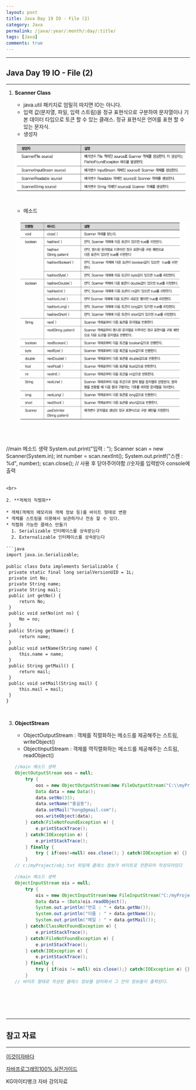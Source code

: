 ```yaml
---
layout: post
title: Java Day 19 IO - File (2)
category: Java
permalink: /java/:year/:month/:day/:title/
tags: [Java]
comments: true
---
```


---

## Java Day 19 IO - File (2)

---

1. **Scanner Class**

   * java.util 패키지로 엄밀히 따지면 IO는 아니다.
   * 입력 값(문자열, 파일, 입력 스트림)을 정규 표현식으로 구분하여 문자열이나 기본 데이터 타입으로 토큰 할 수 있는 클래스. 정규 표현식은 언어를 표현 할 수 있는 문자식.
   * 생성자

   ![생성자](/assets/post/java/2021-01-04-java-01.JPG)

   <br>

   * 메소드

   ![메소드](/assets/post/java/2021-01-04-java-02.JPG)

   <br>

   ```java
//main 메소드 생략
   System.out.print("입력 : ");
   Scanner scan = new Scanner(System.in);
   int number = scan.nextInt();
   System.out.printf("스캔 : %d", number);
   scan.close(); // 사용 후 닫아주어야함
   //숫자를 입력받아 console에 출력
   ```
   
   <br>
   
2. **객체의 직렬화**

   * 객체(객체의 메모리와 객체 정보 등)를 바이트 형태로 변환
   * 객체를 스트림을 이용해서 보관하거나 전송 할 수 있다.
   * 직렬화 가능한 클래스 만들기
     1. Serializable 인터페이스를 상속받는다
     2. Externalizable 인터페이스를 상속받는다

   ```java
   import java.io.Serializable;
   
   public class Data implements Serializable {
   	private static final long serialVersionUID = 1L;
   	private int No;
   	private String name;
   	private String mail;
   	public int getNo() {
   		return No;
   	}
   	public void setNo(int no) {
   		No = no;
   	}
   	public String getName() {
   		return name;
   	}
   	public void setName(String name) {
   		this.name = name;
   	}
   	public String getMail() {
   		return mail;
   	}
   	public void setMail(String mail) {
   		this.mail = mail;
   	}
   }
   ```

   <br>

3. **ObjectStream**

   * ObjectOutputStream : 객체를 직렬화하는 메소드를 제공해주는 스트림, writeObject()
   * ObjectInputStream : 객체를 역직렬화하는 메소드를 제공해주는 스트림, readObject()

   ```java
   //main 메소드 생략
   ObjectOutputStream oos = null;
       try {
           oos = new ObjectOutputStream(new FileOutputStream("C:\\myProject\\obj.txt"));
           Data data = new Data();
           data.setNo(33);
           data.setName("홍길동");
           data.setMail("hong@gmail.com");
           oos.writeObject(data);
       } catch(FileNotFoundException e) {
           e.printStackTrace();
       } catch(IOException e) {
           e.printStackTrace();
       } finally {
           try { if(oos!=null) oos.close(); } catch(IOException e) {}
       }
   // c:/myProject/obj.txt 파일에 클래스 정보가 바이트로 전환되어 작성되어있다
   ```

   ```java
   //main 메소드 생략
   ObjectInputStream ois = null;
       try {
           ois = new ObjectInputStream(new FileInputStream("C:/myProject/obj.txt"));
           Data data = (Data)ois.readObject();
           System.out.println("번호 : " + data.getNo());
           System.out.println("이름 : " + data.getName());
           System.out.println("메일 : " + data.getMail());
       } catch(ClassNotFoundException e) {
           e.printStackTrace();
       } catch(FileNotFoundException e) {
           e.printStackTrace();
       } catch(IOException e) {
           e.printStackTrace();
       } finally {
           try { if(ois != null) ois.close();} catch(IOException e) {}
       }
   // 바이트 형태로 작성된 클래스 정보를 읽어와서 그 안의 정보들이 출력된다.
   ```

   <br>

<br>


<br>

---

## 참고 자료

---

[이것이자바다](https://search.naver.com/p/crd/rd?m=1&px=372&py=301&sx=372&sy=301&p=U8%2B6elprvxZssZE2jZdssssst3s-144921&q=%EC%9D%B4%EA%B2%83%EC%9D%B4%EC%9E%90%EB%B0%94%EB%8B%A4&ie=utf8&rev=1&ssc=tab.nx.all&f=nexearch&w=nexearch&s=PBP5TVeA7DcahwSb6x2cgg%3D%3D&time=1607436874734&bt=1&a=bok_2nd.tit&r=1&i=98000001_00000000000000000083103F&u=https%3A%2F%2Fbook.naver.com%2Fbookdb%2Fbook_detail.nhn%3Fbid%3D8589375&cr=2) 

[자바프로그래밍100% 실전가이드](https://search.naver.com/p/crd/rd?m=1&px=452&py=2087&sx=452&sy=187&p=U8%2B6mlprvN8ssv4Hs6VssssssdK-349054&q=%EC%9E%90%EB%B0%94%ED%94%84%EB%A1%9C%EA%B7%B8%EB%9E%98%EB%B0%8D+100%25%EC%8B%A4%EC%A0%84%EA%B0%80%EC%9D%B4%EB%93%9C&ie=utf8&rev=1&ssc=tab.nx.all&f=nexearch&w=nexearch&s=PBP5TVeA7DcahwSb6x2cgg%3D%3D&time=1607436967623&bt=1&a=bok_2nd.tit&r=2&i=98000001_000000000000000000E3CF39&u=https%3A%2F%2Fbook.naver.com%2Fbookdb%2Fbook_detail.nhn%3Fbid%3D14929721&cr=4) 

KG아이티뱅크 자바 강의자료
